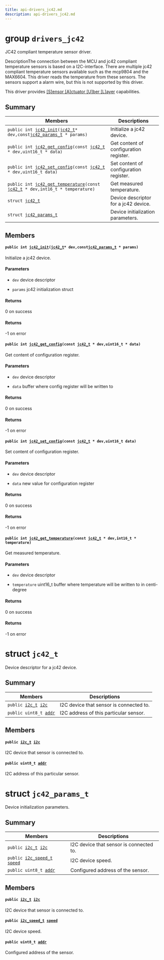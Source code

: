 ```yaml
---
title: api-drivers_jc42.md
description: api-drivers_jc42.md
---
```

# group `drivers_jc42` 

JC42 compliant temperature sensor driver.

DescriptionThe connection between the MCU and jc42 compliant temperature sensors is based on a I2C-interface. There are multiple jc42 compliant temperature sensors available such as the mcp9804 and the MAX6604. This driver reads the temperature from these sensors. The sensors support a alarm wire, but this is not supported by this driver.

This driver provides [[S]ensor [A]ctuator [U]ber [L]ayer](./doc/starlight-docs/src/content/docs/apidoc/api-undefined.md#group__drivers__saul) capabilities.

## Summary

 Members                        | Descriptions                                
--------------------------------|---------------------------------------------
`public int `[`jc42_init`](#group__drivers__jc42_1ga58e04228cdfd753865bda4f689c9785e)`(`[`jc42_t`](./doc/starlight-docs/src/content/docs/apidoc/api-drivers_jc42.md#structjc42__t)` * dev,const `[`jc42_params_t`](./doc/starlight-docs/src/content/docs/apidoc/api-drivers_jc42.md#structjc42__params__t)` * params)`            | Initialize a jc42 device.
`public int `[`jc42_get_config`](#group__drivers__jc42_1ga53686c1b5a166c972395a598bee34b59)`(const `[`jc42_t`](./doc/starlight-docs/src/content/docs/apidoc/api-drivers_jc42.md#structjc42__t)` * dev,uint16_t * data)`            | Get content of configuration register.
`public int `[`jc42_set_config`](#group__drivers__jc42_1gade80f8e01f202066151692420d60c28d)`(const `[`jc42_t`](./doc/starlight-docs/src/content/docs/apidoc/api-drivers_jc42.md#structjc42__t)` * dev,uint16_t data)`            | Set content of configuration register.
`public int `[`jc42_get_temperature`](#group__drivers__jc42_1gaa2e971c679119a6d613100ca66d0c479)`(const `[`jc42_t`](./doc/starlight-docs/src/content/docs/apidoc/api-drivers_jc42.md#structjc42__t)` * dev,int16_t * temperature)`            | Get measured temperature.
`struct `[`jc42_t`](#structjc42__t) | Device descriptor for a jc42 device.
`struct `[`jc42_params_t`](#structjc42__params__t) | Device initialization parameters.

## Members

#### `public int `[`jc42_init`](#group__drivers__jc42_1ga58e04228cdfd753865bda4f689c9785e)`(`[`jc42_t`](./doc/starlight-docs/src/content/docs/apidoc/api-drivers_jc42.md#structjc42__t)` * dev,const `[`jc42_params_t`](./doc/starlight-docs/src/content/docs/apidoc/api-drivers_jc42.md#structjc42__params__t)` * params)` 

Initialize a jc42 device.

#### Parameters
* `dev` device descriptor 

* `params` jc42 initialization struct

#### Returns
0 on success 

#### Returns
-1 on error

#### `public int `[`jc42_get_config`](#group__drivers__jc42_1ga53686c1b5a166c972395a598bee34b59)`(const `[`jc42_t`](./doc/starlight-docs/src/content/docs/apidoc/api-drivers_jc42.md#structjc42__t)` * dev,uint16_t * data)` 

Get content of configuration register.

#### Parameters
* `dev` device descriptor 

* `data` buffer where config register will be written to

#### Returns
0 on success 

#### Returns
-1 on error

#### `public int `[`jc42_set_config`](#group__drivers__jc42_1gade80f8e01f202066151692420d60c28d)`(const `[`jc42_t`](./doc/starlight-docs/src/content/docs/apidoc/api-drivers_jc42.md#structjc42__t)` * dev,uint16_t data)` 

Set content of configuration register.

#### Parameters
* `dev` device descriptor 

* `data` new value for configuration register

#### Returns
0 on success 

#### Returns
-1 on error

#### `public int `[`jc42_get_temperature`](#group__drivers__jc42_1gaa2e971c679119a6d613100ca66d0c479)`(const `[`jc42_t`](./doc/starlight-docs/src/content/docs/apidoc/api-drivers_jc42.md#structjc42__t)` * dev,int16_t * temperature)` 

Get measured temperature.

#### Parameters
* `dev` device descriptor 

* `temperature` uint16_t buffer where temperature will be written to in centi-degree

#### Returns
0 on success 

#### Returns
-1 on error

# struct `jc42_t` 

Device descriptor for a jc42 device.

## Summary

 Members                        | Descriptions                                
--------------------------------|---------------------------------------------
`public `[`i2c_t`](./doc/starlight-docs/src/content/docs/apidoc/api-undefined.md#group__drivers__periph__i2c_1ga53bedf646ffe6ddd17f13b893a17fa74)` `[`i2c`](#structjc42__t_1aa38f0cd2090565b27c7ab21e9fb73262) | I2C device that sensor is connected to.
`public uint8_t `[`addr`](#structjc42__t_1ab40f15b5d48c1186f43247f7913b4ca0) | I2C address of this particular sensor.

## Members

#### `public `[`i2c_t`](./doc/starlight-docs/src/content/docs/apidoc/api-undefined.md#group__drivers__periph__i2c_1ga53bedf646ffe6ddd17f13b893a17fa74)` `[`i2c`](#structjc42__t_1aa38f0cd2090565b27c7ab21e9fb73262) 

I2C device that sensor is connected to.

#### `public uint8_t `[`addr`](#structjc42__t_1ab40f15b5d48c1186f43247f7913b4ca0) 

I2C address of this particular sensor.

# struct `jc42_params_t` 

Device initialization parameters.

## Summary

 Members                        | Descriptions                                
--------------------------------|---------------------------------------------
`public `[`i2c_t`](./doc/starlight-docs/src/content/docs/apidoc/api-undefined.md#group__drivers__periph__i2c_1ga53bedf646ffe6ddd17f13b893a17fa74)` `[`i2c`](#structjc42__params__t_1a0c038d3a17b04c5484c442b452ed93f3) | I2C device that sensor is connected to.
`public `[`i2c_speed_t`](./doc/starlight-docs/src/content/docs/apidoc/api-undefined.md#atxmega_2include_2periph__cpu_8h_1a6e6a870f98abb8cffa95373b69fb8243)` `[`speed`](#structjc42__params__t_1ab3a5c039e5b09efcd74e763b5c93341e) | I2C device speed.
`public uint8_t `[`addr`](#structjc42__params__t_1a4c4002d4579bd79aaf2dc9b1a2922e17) | Configured address of the sensor.

## Members

#### `public `[`i2c_t`](./doc/starlight-docs/src/content/docs/apidoc/api-undefined.md#group__drivers__periph__i2c_1ga53bedf646ffe6ddd17f13b893a17fa74)` `[`i2c`](#structjc42__params__t_1a0c038d3a17b04c5484c442b452ed93f3) 

I2C device that sensor is connected to.

#### `public `[`i2c_speed_t`](./doc/starlight-docs/src/content/docs/apidoc/api-undefined.md#atxmega_2include_2periph__cpu_8h_1a6e6a870f98abb8cffa95373b69fb8243)` `[`speed`](#structjc42__params__t_1ab3a5c039e5b09efcd74e763b5c93341e) 

I2C device speed.

#### `public uint8_t `[`addr`](#structjc42__params__t_1a4c4002d4579bd79aaf2dc9b1a2922e17) 

Configured address of the sensor.

